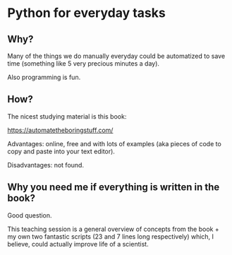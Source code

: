 # Python for everyday tasks

## Why?

Many of the things we do manually everyday could be automatized to save time (something like 5 very precious minutes a day).

Also programming is fun.

## How?

The nicest studying material is this book:

https://automatetheboringstuff.com/

Advantages: online, free and with lots of examples (aka pieces of code to copy and paste into your text editor).

Disadvantages: not found.

## Why you need me if everything is written in the book?

Good question.

This teaching session is a general overview of concepts from the book + my own two fantastic scripts (23 and 7 lines long respectively) which, I believe, could actually improve life of a scientist.
